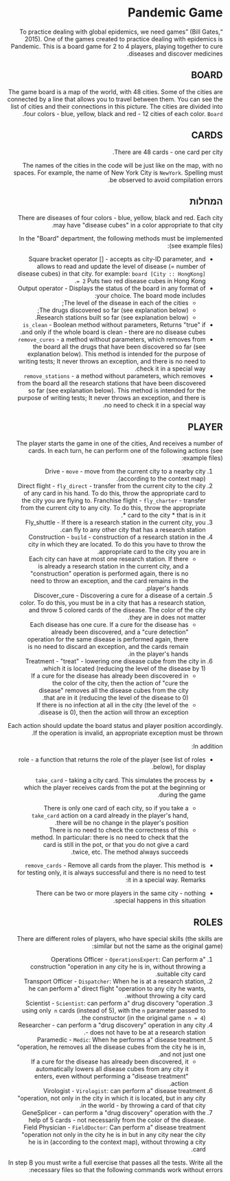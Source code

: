 <div dir="rtl" lang="he">

# Pandemic Game
“To practice dealing with global epidemics, we need games” (Bill Gates, 2015). One of the games created to practice dealing with epidemics is Pandemic. This is a board game for 2 to 4 players, playing together to cure diseases and discover medicines.


## BOARD
The game board is a map of the world, with 48 cities.
Some of the cities are connected by a line that allows you to travel between them. 
You can see the list of cities and their connections in this picture.
The cities are divided into four colors - blue, yellow, black and red - 12 cities of each color.
`Board`.


## CARDS
There are 48 cards - one card per city.

The names of the cities in the code will be just like on the map, with no spaces. For example, the name of New York City is
`NewYork`.
Spelling must be observed to avoid compilation errors.


## המחלות
There are diseases of four colors - blue, yellow, black and red.
Each city may have "disease cubes" in a color appropriate to that city.

In the "Board" department, the following methods must be implemented (see example files):
* Square bracket operator [] - accepts as city-ID parameter, and allows to read and update the level of disease (= number of disease cubes) in that city.
for example:
`board [City :: HongKong] = 2`
Puts two red disease cubes in Hong Kong.
* Output operator - Displays the status of the board in any format of your choice. The board mode includes:
   * The level of the disease in each of the cities;
   * The drugs discovered so far (see explanation below);
   * Research stations built so far (see explanation below).
* `is_clean` - Boolean method without parameters,
Returns "true" if and only if the whole board is clean - there are no disease cubes.
* `remove_cures` - a method without parameters, which removes from the board all the drugs that have been discovered so far (see explanation below). This method is intended for the purpose of writing tests; It never throws an exception, and there is no need to check it in a special way.
* `remove_stations` - a method without parameters, which removes from the board all the research stations that have been discovered so far (see explanation below). This method is intended for the purpose of writing tests; It never throws an exception, and there is no need to check it in a special way.

## PLAYER
The player starts the game in one of the cities,
And receives a number of cards.
In each turn, he can perform one of the following actions (see example files):

1. Drive - `move` - move from the current city to a nearby city (according to the context map).
2. Direct flight - `fly_direct` - transfer from the current city to the city of any card in his hand. To do this, throw the appropriate card to the city you are flying to.
Franchise flight - `fly_charter` - transfer from the current city to any city. To do this, throw the appropriate card to the city * that is in it *.
3. Fly_shuttle - If there is a research station in the current city, you can fly to any other city that has a research station. 
4. Construction - `build` - construction of a research station in the city in which they are located. To do this you have to throw the appropriate card to the city you are in.
   * Each city can have at most one research station. If there is already a research station in the current city, and a "construction" operation is performed again, there is no need to throw an exception, and the card remains in the player's hands.
5. Discover_cure - Discovering a cure for a disease of a certain color. To do this, you must be in a city that has a research station, and throw 5 colored cards of the disease. The color of the city they are in does not matter.
   * Each disease has one cure. If a cure for the disease has already been discovered, and a "cure detection" operation for the same disease is performed again, there is no need to discard an exception, and the cards remain in the player's hands.
6. Treatment - "treat" - lowering one disease cube from the city in which it is located (reducing the level of the disease by 1).
   * If a cure for the disease has already been discovered in the color of the city, then the action of "cure the disease" removes all the disease cubes from the city that are in it (reducing the level of the disease to 0).
   * If there is no infection at all in the city (the level of the disease is 0), then the action will throw an exception.

Each action should update the board status and player position accordingly.
If the operation is invalid, an appropriate exception must be thrown.

In addition:

* role - a function that returns the role of the player (see list of roles below), for display.
* `take_card` - taking a city card. This simulates the process by which the player receives cards from the pot at the beginning or during the game.
   * There is only one card of each city, so if you take a `take_card` action on a card already in the player's hand, there will be no change in the player's position.
   * There is no need to check the correctness of this method. In particular: there is no need to check that the card is still in the pot, or that you do not give a card twice, etc. The method always succeeds.
* `remove_cards` - Remove all cards from the player. This method is for testing only, it is always successful and there is no need to test it in a special way.
Remarks:

* There can be two or more players in the same city - nothing special happens in this situation.

## ROLES

There are different roles of players, who have special skills (the skills are similar but not the same as the original game):
1. Operations Officer - `OperationsExpert`: Can perform a" construction "operation in any city he is in, without throwing a suitable city card.
2. Transport Officer - `Dispatcher`: When he is at a research station, he can perform a" direct flight "operation to any city he wants, without throwing a city card.
3. Scientist - `Scientist`: can perform a" drug discovery "operation using only` n` cards (instead of 5), with the `n` parameter passed to the constructor (in the original game` n = 4`).
4. Researcher - can perform a "drug discovery" operation in any city - does not have to be at a research station.
5. Paramedic - `Medic`: When he performs a" disease treatment "operation, he removes all the disease cubes from the city he is in, and not just one.
   * If a cure for the disease has already been discovered, it automatically lowers all disease cubes from any city it enters, even without performing a "disease treatment" action.
6. Virologist - `Virologist`: can perform a" disease treatment "operation, not only in the city in which it is located, but in any city in the world - by throwing a card of that city.
7. GeneSplicer - can perform a "drug discovery" operation with the help of 5 cards - not necessarily from the color of the disease.
Field Physician - `FieldDoctor`: Can perform a" disease treatment "operation not only in the city he is in but in any city near the city he is in (according to the context map), without throwing a city card.

In step B you must write a full exercise that passes all the tests.
Write all the necessary files so that the following commands work without errors:
